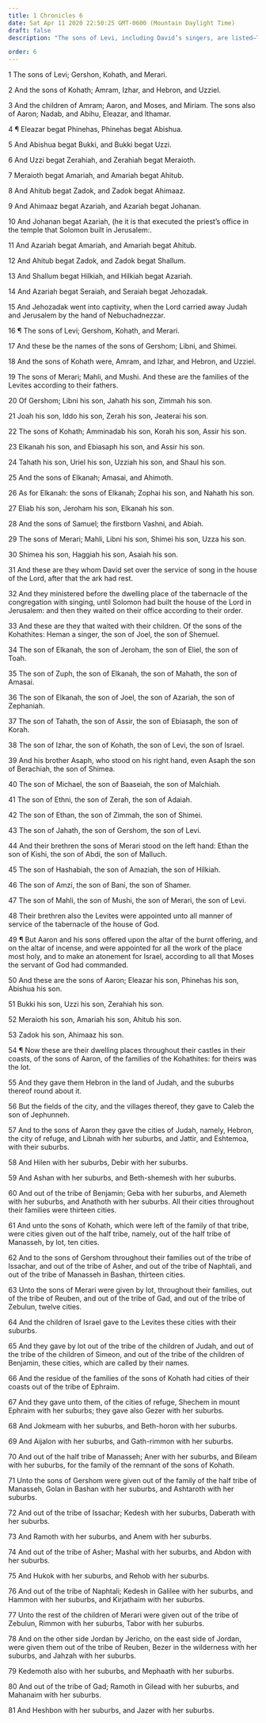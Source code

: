 ```yaml
---
title: 1 Chronicles 6
date: Sat Apr 11 2020 22:50:25 GMT-0600 (Mountain Daylight Time)
draft: false
description: "The sons of Levi, including David’s singers, are listed—The responsibilities of Aaron and his descendants are given—Levite cities are designated in the areas of the various tribes."

order: 6
---
```

    
1 The sons of Levi; Gershon, Kohath, and Merari.

2 And the sons of Kohath; Amram, Izhar, and Hebron, and Uzziel.

3 And the children of Amram; Aaron, and Moses, and Miriam. The sons also of Aaron; Nadab, and Abihu, Eleazar, and Ithamar.

4 ¶ Eleazar begat Phinehas, Phinehas begat Abishua.

5 And Abishua begat Bukki, and Bukki begat Uzzi.

6 And Uzzi begat Zerahiah, and Zerahiah begat Meraioth.

7 Meraioth begat Amariah, and Amariah begat Ahitub.

8 And Ahitub begat Zadok, and Zadok begat Ahimaaz.

9 And Ahimaaz begat Azariah, and Azariah begat Johanan.

10 And Johanan begat Azariah, (he it is that executed the priest’s office in the temple that Solomon built in Jerusalem:.

11 And Azariah begat Amariah, and Amariah begat Ahitub.

12 And Ahitub begat Zadok, and Zadok begat Shallum.

13 And Shallum begat Hilkiah, and Hilkiah begat Azariah.

14 And Azariah begat Seraiah, and Seraiah begat Jehozadak.

15 And Jehozadak went into captivity, when the Lord carried away Judah and Jerusalem by the hand of Nebuchadnezzar.

16 ¶ The sons of Levi; Gershom, Kohath, and Merari.

17 And these be the names of the sons of Gershom; Libni, and Shimei.

18 And the sons of Kohath were, Amram, and Izhar, and Hebron, and Uzziel.

19 The sons of Merari; Mahli, and Mushi. And these are the families of the Levites according to their fathers.

20 Of Gershom; Libni his son, Jahath his son, Zimmah his son.

21 Joah his son, Iddo his son, Zerah his son, Jeaterai his son.

22 The sons of Kohath; Amminadab his son, Korah his son, Assir his son.

23 Elkanah his son, and Ebiasaph his son, and Assir his son.

24 Tahath his son, Uriel his son, Uzziah his son, and Shaul his son.

25 And the sons of Elkanah; Amasai, and Ahimoth.

26 As for Elkanah: the sons of Elkanah; Zophai his son, and Nahath his son.

27 Eliab his son, Jeroham his son, Elkanah his son.

28 And the sons of Samuel; the firstborn Vashni, and Abiah.

29 The sons of Merari; Mahli, Libni his son, Shimei his son, Uzza his son.

30 Shimea his son, Haggiah his son, Asaiah his son.

31 And these are they whom David set over the service of song in the house of the Lord, after that the ark had rest.

32 And they ministered before the dwelling place of the tabernacle of the congregation with singing, until Solomon had built the house of the Lord in Jerusalem: and then they waited on their office according to their order.

33 And these are they that waited with their children. Of the sons of the Kohathites: Heman a singer, the son of Joel, the son of Shemuel.

34 The son of Elkanah, the son of Jeroham, the son of Eliel, the son of Toah.

35 The son of Zuph, the son of Elkanah, the son of Mahath, the son of Amasai.

36 The son of Elkanah, the son of Joel, the son of Azariah, the son of Zephaniah.

37 The son of Tahath, the son of Assir, the son of Ebiasaph, the son of Korah.

38 The son of Izhar, the son of Kohath, the son of Levi, the son of Israel.

39 And his brother Asaph, who stood on his right hand, even Asaph the son of Berachiah, the son of Shimea.

40 The son of Michael, the son of Baaseiah, the son of Malchiah.

41 The son of Ethni, the son of Zerah, the son of Adaiah.

42 The son of Ethan, the son of Zimmah, the son of Shimei.

43 The son of Jahath, the son of Gershom, the son of Levi.

44 And their brethren the sons of Merari stood on the left hand: Ethan the son of Kishi, the son of Abdi, the son of Malluch.

45 The son of Hashabiah, the son of Amaziah, the son of Hilkiah.

46 The son of Amzi, the son of Bani, the son of Shamer.

47 The son of Mahli, the son of Mushi, the son of Merari, the son of Levi.

48 Their brethren also the Levites were appointed unto all manner of service of the tabernacle of the house of God.

49 ¶ But Aaron and his sons offered upon the altar of the burnt offering, and on the altar of incense, and were appointed for all the work of the place most holy, and to make an atonement for Israel, according to all that Moses the servant of God had commanded.

50 And these are the sons of Aaron; Eleazar his son, Phinehas his son, Abishua his son.

51 Bukki his son, Uzzi his son, Zerahiah his son.

52 Meraioth his son, Amariah his son, Ahitub his son.

53 Zadok his son, Ahimaaz his son.

54 ¶ Now these are their dwelling places throughout their castles in their coasts, of the sons of Aaron, of the families of the Kohathites: for theirs was the lot.

55 And they gave them Hebron in the land of Judah, and the suburbs thereof round about it.

56 But the fields of the city, and the villages thereof, they gave to Caleb the son of Jephunneh.

57 And to the sons of Aaron they gave the cities of Judah, namely, Hebron, the city of refuge, and Libnah with her suburbs, and Jattir, and Eshtemoa, with their suburbs.

58 And Hilen with her suburbs, Debir with her suburbs.

59 And Ashan with her suburbs, and Beth-shemesh with her suburbs.

60 And out of the tribe of Benjamin; Geba with her suburbs, and Alemeth with her suburbs, and Anathoth with her suburbs. All their cities throughout their families were thirteen cities.

61 And unto the sons of Kohath, which were left of the family of that tribe, were cities given out of the half tribe, namely, out of the half tribe of Manasseh, by lot, ten cities.

62 And to the sons of Gershom throughout their families out of the tribe of Issachar, and out of the tribe of Asher, and out of the tribe of Naphtali, and out of the tribe of Manasseh in Bashan, thirteen cities.

63 Unto the sons of Merari were given by lot, throughout their families, out of the tribe of Reuben, and out of the tribe of Gad, and out of the tribe of Zebulun, twelve cities.

64 And the children of Israel gave to the Levites these cities with their suburbs.

65 And they gave by lot out of the tribe of the children of Judah, and out of the tribe of the children of Simeon, and out of the tribe of the children of Benjamin, these cities, which are called by their names.

66 And the residue of the families of the sons of Kohath had cities of their coasts out of the tribe of Ephraim.

67 And they gave unto them, of the cities of refuge, Shechem in mount Ephraim with her suburbs; they gave also Gezer with her suburbs.

68 And Jokmeam with her suburbs, and Beth-horon with her suburbs.

69 And Aijalon with her suburbs, and Gath-rimmon with her suburbs.

70 And out of the half tribe of Manasseh; Aner with her suburbs, and Bileam with her suburbs, for the family of the remnant of the sons of Kohath.

71 Unto the sons of Gershom were given out of the family of the half tribe of Manasseh, Golan in Bashan with her suburbs, and Ashtaroth with her suburbs.

72 And out of the tribe of Issachar; Kedesh with her suburbs, Daberath with her suburbs.

73 And Ramoth with her suburbs, and Anem with her suburbs.

74 And out of the tribe of Asher; Mashal with her suburbs, and Abdon with her suburbs.

75 And Hukok with her suburbs, and Rehob with her suburbs.

76 And out of the tribe of Naphtali; Kedesh in Galilee with her suburbs, and Hammon with her suburbs, and Kirjathaim with her suburbs.

77 Unto the rest of the children of Merari were given out of the tribe of Zebulun, Rimmon with her suburbs, Tabor with her suburbs.

78 And on the other side Jordan by Jericho, on the east side of Jordan, were given them out of the tribe of Reuben, Bezer in the wilderness with her suburbs, and Jahzah with her suburbs.

79 Kedemoth also with her suburbs, and Mephaath with her suburbs.

80 And out of the tribe of Gad; Ramoth in Gilead with her suburbs, and Mahanaim with her suburbs.

81 And Heshbon with her suburbs, and Jazer with her suburbs.
